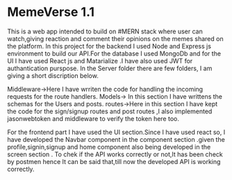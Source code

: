 # MemeVerse 1.1
This is a web app intended to build on #MERN stack where user can watch,giving reaction and comment their opinions on the memes shared 
on the platform. In this project for the backend I used Node and Express js environment to build our API.For the database I used MongoDb and for
the UI I have used React js and Matarialize .I have also used JWT for authantication purspose.
In the Server folder there are few folders, I am giving a short discription below.

Middleware->Here I have wrriten the code for handling the incoming requests for the route handlers. 
Models-> In this section I have writtens the schemas for the Users and posts. 
routes->Here in this section I have kept the code for the sign/signup routes and post routes ,I also implemented jasonwebtoken and middleware to verify the token here too.

For the frontend part I have used the UI section.Since I have used react so, I have developed the Navbar component in the component section .given the profile,signin,signup and home component also being developed in the screen section .
To chek if the API works correctly or not,It has been check by postmen hence It can be said that,till now the developed API is working correctly.
